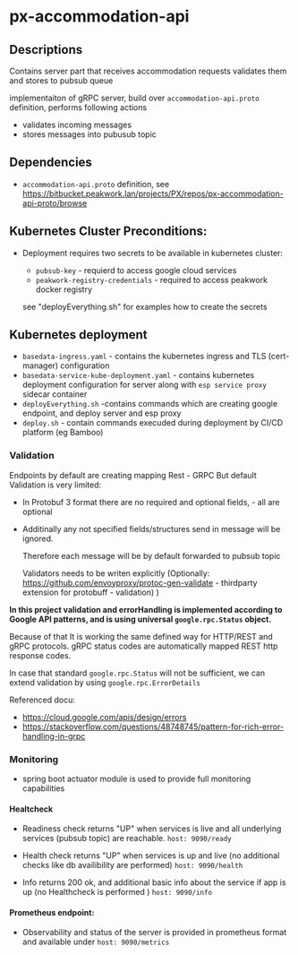 
# px-accommodation-api

## Descriptions
Contains server part that receives accommodation requests validates them and stores to pubsub queue 

implementaiton of gRPC server, build over `accommodation-api.proto` definition, performs following actions

* validates incoming messages
* stores messages into pubusub topic

## Dependencies
* `accommodation-api.proto` definition, see https://bitbucket.peakwork.lan/projects/PX/repos/px-accommodation-api-proto/browse


## Kubernetes Cluster Preconditions:
* Deployment requires two secrets to be available in kubernetes cluster:   
    * `pubsub-key`  - requierd to access google cloud services
    * `peakwork-registry-credentials` - required to access peakwork docker registry

    see  "deployEverything.sh" for examples how to create the secrets 
   

## Kubernetes deployment
* `basedata-ingress.yaml` - contains the kubernetes ingress and TLS (cert-manager) configuration 
* `basedata-service-kube-deployment.yaml` - contains kubernetes deployment configuration for server along with  `esp service proxy` sidecar container
* `deployEverything.sh` -contains commands which are creating google endpoint, and deploy server and esp proxy 
* `deploy.sh` -   contain commands execuded during deployment by CI/CD platform (eg Bamboo)  



### Validation

Endpoints by default are creating mapping Rest - GRPC
But default Validation is very limited:

 * In Protobuf 3 format there are no required and optional fields, - all are optional
 * Additinally any not specified  fields/structures send in message will be ignored.
   
   Therefore each message will be by default forwarded to pubsub topic
   
   Validators needs to be writen explicitly (Optionally: https://github.com/envoyproxy/protoc-gen-validate  - thirdparty extension for protobuff - validation) 
)
      
      
  **In this project validation and errorHandling is implemented according to Google API patterns, and is using universal `google.rpc.Status` object.**
   
   Because of that It is working the same defined way for HTTP/REST and gRPC protocols.
   gRPC status codes are automatically mapped REST http response codes.
   
   In case that standard  `google.rpc.Status` will not be sufficient, we can extend validation by using  `google.rpc.ErrorDetails`
  
   
   Referenced docu: 
   * https://cloud.google.com/apis/design/errors   
   * https://stackoverflow.com/questions/48748745/pattern-for-rich-error-handling-in-grpc



### Monitoring
* spring boot actuator module is used to provide full monitoring capabilities  

#### Healtcheck
* Readiness check returns "UP" when services is live and all underlying services (pubsub topic) are reachable.
 `host: 9090/ready`
 
 * Health check returns "UP" when services is up and live (no additional checks like db availibility are performed)
  `host: 9090/health`
 
* Info returns 200 ok, and additional basic info about the service if app is up (no Healthcheck is performed )
  `host: 9090/info`
 
#### Prometheus endpoint:
* Observability and status of the server is provided in prometheus format and available under
     `host: 9090/metrics` 
     